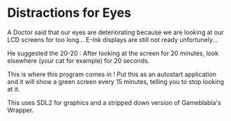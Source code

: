 Distractions for Eyes
======================

A Doctor said that our eyes are deteriorating because we are looking at our LCD screens for too long...
E-Ink displays are still not ready unfortunely...

He suggested the 20-20 : After looking at the screen for 20 minutes, look elsewhere (your cat for example) for 20 seconds.

This is where this program comes in !
Put this as an autostart application and it will show a green screen every 15 minutes, telling you to stop looking at it.

This uses SDL2 for graphics and a stripped down version of Gameblabla's Wrapper.
